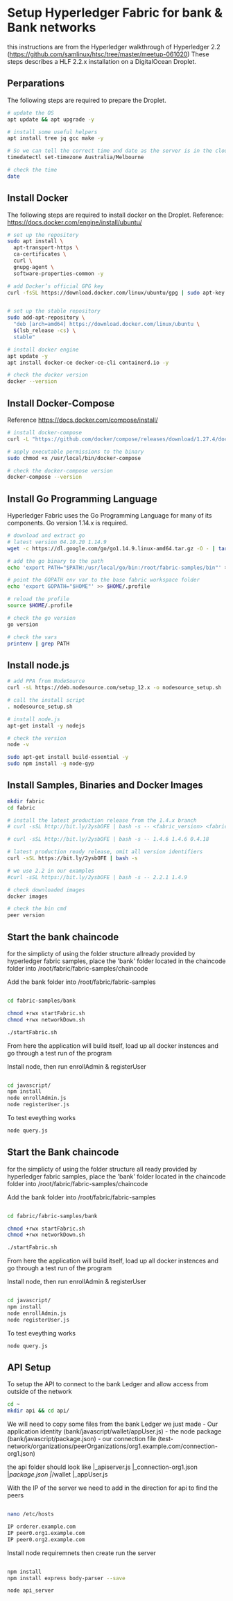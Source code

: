# Setup Hyperledger Fabric for bank & Bank networks
this instructions are from the Hyperledger walkthrough of Hyperledger 2.2 (https://github.com/samlinux/htsc/tree/master/meetup-061020)
These steps describes a HLF 2.2.x installation on a DigitalOcean Droplet.

## Perparations
The following steps are required to prepare the Droplet.
```bash
# update the OS
apt update && apt upgrade -y

# install some useful helpers
apt install tree jq gcc make -y

# So we can tell the correct time and date as the server is in the cloud
timedatectl set-timezone Australia/Melbourne

# check the time
date
```

## Install Docker
The following steps are required to install docker on the Droplet. Reference: https://docs.docker.com/engine/install/ubuntu/

```bash
# set up the repository
sudo apt install \
  apt-transport-https \
  ca-certificates \
  curl \
  gnupg-agent \
  software-properties-common -y

# add Docker’s official GPG key
curl -fsSL https://download.docker.com/linux/ubuntu/gpg | sudo apt-key add -


# set up the stable repository
sudo add-apt-repository \
  "deb [arch=amd64] https://download.docker.com/linux/ubuntu \
  $(lsb_release -cs) \
  stable"

# install docker engine
apt update -y
apt install docker-ce docker-ce-cli containerd.io -y

# check the docker version
docker --version
```

## Install Docker-Compose

Reference https://docs.docker.com/compose/install/

```bash
# install docker-compose
curl -L "https://github.com/docker/compose/releases/download/1.27.4/docker-compose-$(uname -s)-$(uname -m)" -o /usr/local/bin/docker-compose

# apply executable permissions to the binary
sudo chmod +x /usr/local/bin/docker-compose

# check the docker-compose version
docker-compose --version
```

## Install Go Programming Language
Hyperledger Fabric uses the Go Programming Language for many of its components. Go version 1.14.x is required.

```bash 
# download and extract go
# latest version 04.10.20 1.14.9
wget -c https://dl.google.com/go/go1.14.9.linux-amd64.tar.gz -O - | tar -xz -C /usr/local

# add the go binary to the path
echo 'export PATH="$PATH:/usr/local/go/bin:/root/fabric-samples/bin"' >> $HOME/.profile

# point the GOPATH env var to the base fabric workspace folder
echo 'export GOPATH="$HOME"' >> $HOME/.profile

# reload the profile
source $HOME/.profile

# check the go version
go version

# check the vars
printenv | grep PATH
```

## Install node.js

```bash
# add PPA from NodeSource
curl -sL https://deb.nodesource.com/setup_12.x -o nodesource_setup.sh

# call the install script
. nodesource_setup.sh

# install node.js
apt-get install -y nodejs

# check the version
node -v

sudo apt-get install build-essential -y
sudo npm install -g node-gyp
```

## Install Samples, Binaries and Docker Images

```bash
mkdir fabric
cd fabric

# install the latest production release from the 1.4.x branch
# curl -sSL http://bit.ly/2ysbOFE | bash -s -- <fabric_version> <fabric-ca_version> <thirdparty_version>

# curl -sSL http://bit.ly/2ysbOFE | bash -s -- 1.4.6 1.4.6 0.4.18

# latest production ready release, omit all version identifiers
curl -sSL https://bit.ly/2ysbOFE | bash -s

# we use 2.2 in our examples
#curl -sSL https://bit.ly/2ysbOFE | bash -s -- 2.2.1 1.4.9

# check downloaded images
docker images

# check the bin cmd
peer version

```

## Start the bank chaincode
for the simplicty of using the folder structure allready provided by hyperledger fabric samples, place the 'bank' folder located in the chaincode folder into /root/fabric/fabric-samples/chaincode

Add the bank folder into /root/fabric/fabric-samples

```bash

cd fabric-samples/bank

chmod +rwx startFabric.sh 
chmod +rwx networkDown.sh 

./startFabric.sh

```

From here the application will build itself, load up all docker instences and go through a test run of the program

Install node, then run enrollAdmin & registerUser

```bash

cd javascript/
npm install
node enrollAdmin.js
node registerUser.js

```

To test eveything works 

```bash
node query.js
```

## Start the Bank chaincode
for the simplicty of using the folder structure all ready provided by hyperledger fabric samples, place the 'bank' folder located in the chaincode folder into /root/fabric/fabric-samples/chaincode

Add the bank folder into /root/fabric/fabric-samples

```bash

cd fabric/fabric-samples/bank

chmod +rwx startFabric.sh 
chmod +rwx networkDown.sh 

./startFabric.sh

```

From here the application will build itself, load up all docker instences and go through a test run of the program

Install node, then run enrollAdmin & registerUser

```bash

cd javascript/
npm install
node enrollAdmin.js
node registerUser.js

```

To test eveything works 

```bash
node query.js
```

## API Setup

To setup the API to connect to the bank Ledger and allow access from outside of the network

```bash
cd ~
mkdir api && cd api/

```

We will need to copy some files from the bank Ledger we just made
    - Our application identity (bank/javascript/wallet/appUser.js)
    - the node package (bank/javascript/package.json)
    - our connection file (test-network/organizations/peerOrganizations/org1.example.com/connection-org1.json)

the api folder should look like
    |_apiserver.js
    |_connection-org1.json
    |_package.json
    |_/wallet
      |_appUser.js


With the IP of the server we need to add in the direction for api to find the peers

```bash

nano /etc/hosts

IP orderer.example.com
IP peer0.org1.example.com
IP peer0.org2.example.com

```



Install node requiremnets then create run the server

```bash

npm install
npm install express body-parser --save

node api_server

```




